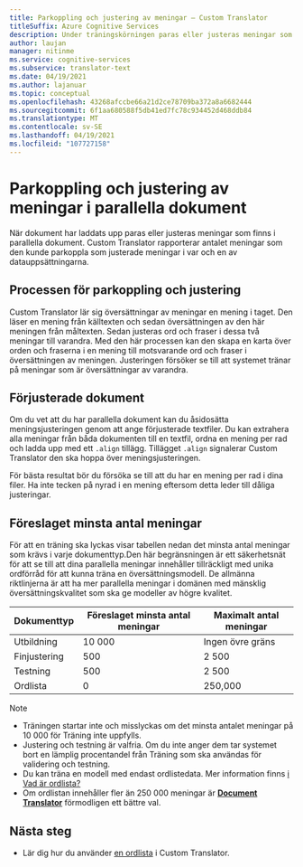 ```yaml
---
title: Parkoppling och justering av meningar – Custom Translator
titleSuffix: Azure Cognitive Services
description: Under träningskörningen paras eller justeras meningar som finns i parallella dokument. Custom Translator lär sig översättningar en mening i taget, genom att läsa en mening, översättningen av den här meningen. Sedan justeras ord och fraser i dessa två meningar till varandra.
author: laujan
manager: nitinme
ms.service: cognitive-services
ms.subservice: translator-text
ms.date: 04/19/2021
ms.author: lajanuar
ms.topic: conceptual
ms.openlocfilehash: 43268afccbe66a21d2ce78709ba372a8a6682444
ms.sourcegitcommit: 6f1aa680588f5db41ed7fc78c934452d468ddb84
ms.translationtype: MT
ms.contentlocale: sv-SE
ms.lasthandoff: 04/19/2021
ms.locfileid: "107727158"
---
```

# <a name="sentence-pairing-and-alignment-in-parallel-documents"></a>Parkoppling och justering av meningar i parallella dokument

När dokument har laddats upp paras eller justeras meningar som finns i parallella dokument. Custom Translator rapporterar antalet meningar som den kunde parkoppla som justerade meningar i var och en av datauppsättningarna.

## <a name="pairing-and-alignment-process"></a>Processen för parkoppling och justering

Custom Translator lär sig översättningar av meningar en mening i taget. Den läser en mening från källtexten och sedan översättningen av den här meningen från måltexten. Sedan justeras ord och fraser i dessa två meningar till varandra. Med den här processen kan den skapa en karta över orden och fraserna i en mening till motsvarande ord och fraser i översättningen av meningen. Justeringen försöker se till att systemet tränar på meningar som är översättningar av varandra.

## <a name="pre-aligned-documents"></a>Förjusterade dokument

Om du vet att du har parallella dokument kan du åsidosätta meningsjusteringen genom att ange förjusterade textfiler. Du kan extrahera alla meningar från båda dokumenten till en textfil, ordna en mening per rad och ladda upp med ett `.align` tillägg. Tillägget `.align` signalerar Custom Translator den ska hoppa över meningsjusteringen.

För bästa resultat bör du försöka se till att du har en mening per rad i dina filer. Ha inte tecken på nyrad i en mening eftersom detta leder till dåliga justeringar.

## <a name="suggested-minimum-number-of-sentences"></a>Föreslaget minsta antal meningar

För att en träning ska lyckas visar tabellen nedan det minsta antal meningar som krävs i varje dokumenttyp.Den här begränsningen är ett säkerhetsnät för att se till att dina parallella meningar innehåller tillräckligt med unika ordförråd för att kunna träna en översättningsmodell. De allmänna riktlinjerna är att ha mer parallella meningar i domänen med mänsklig översättningskvalitet som ska ge modeller av högre kvalitet.

| Dokumenttyp   | Föreslaget minsta antal meningar | Maximalt antal meningar |
|------------|--------------------------------------------|--------------------------------|
| Utbildning   | 10 000                                     | Ingen övre gräns                 |
| Finjustering     | 500                                      | 2 500       |
| Testning    | 500                                      | 2 500  |
| Ordlista | 0                                          | 250,000                 |

> [!NOTE]
>
> - Träningen startar inte och misslyckas om det minsta antalet meningar på 10 000 för Träning inte uppfylls.
> - Justering och testning är valfria. Om du inte anger dem tar systemet bort en lämplig procentandel från Träning som ska användas för validering och testning.
> - Du kan träna en modell med endast ordlistedata. Mer information finns [i Vad är ordlista?](./what-is-dictionary.md)
> - Om ordlistan innehåller fler än 250 000 meningar är **[Document Translator](https://docs.microsoft.com/azure/cognitive-services/translator/document-translation/overview)** förmodligen ett bättre val.

## <a name="next-steps"></a>Nästa steg

- Lär dig hur du använder [en ordlista](what-is-dictionary.md) i Custom Translator.
